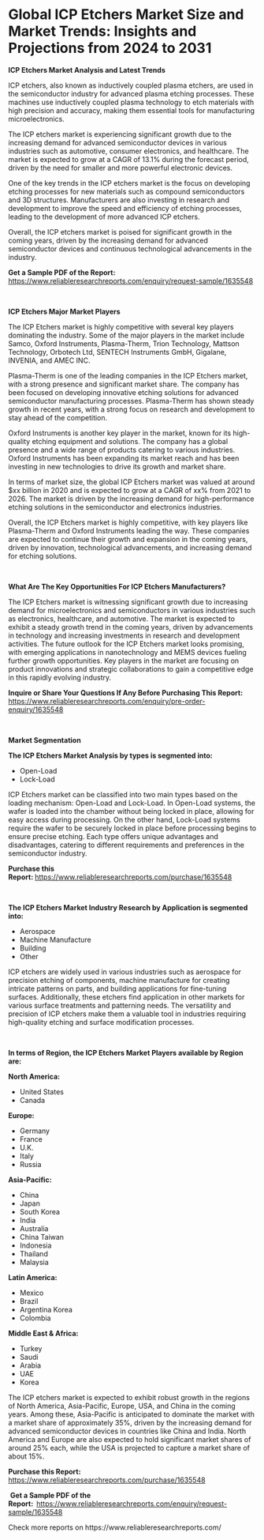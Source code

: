 <p><h1>Global ICP Etchers Market Size and Market Trends: Insights and Projections from 2024 to 2031</h1></p><p><strong>ICP Etchers Market Analysis and Latest Trends</strong></p>
<p><p>ICP etchers, also known as inductively coupled plasma etchers, are used in the semiconductor industry for advanced plasma etching processes. These machines use inductively coupled plasma technology to etch materials with high precision and accuracy, making them essential tools for manufacturing microelectronics.</p><p>The ICP etchers market is experiencing significant growth due to the increasing demand for advanced semiconductor devices in various industries such as automotive, consumer electronics, and healthcare. The market is expected to grow at a CAGR of 13.1% during the forecast period, driven by the need for smaller and more powerful electronic devices.</p><p>One of the key trends in the ICP etchers market is the focus on developing etching processes for new materials such as compound semiconductors and 3D structures. Manufacturers are also investing in research and development to improve the speed and efficiency of etching processes, leading to the development of more advanced ICP etchers.</p><p>Overall, the ICP etchers market is poised for significant growth in the coming years, driven by the increasing demand for advanced semiconductor devices and continuous technological advancements in the industry.</p></p>
<p><strong>Get a Sample PDF of the Report:&nbsp;</strong> <a href="https://www.reliableresearchreports.com/enquiry/request-sample/1635548">https://www.reliableresearchreports.com/enquiry/request-sample/1635548</a></p>
<p>&nbsp;</p>
<p><strong>ICP Etchers Major Market Players</strong></p>
<p><p>The ICP Etchers market is highly competitive with several key players dominating the industry. Some of the major players in the market include Samco, Oxford Instruments, Plasma-Therm, Trion Technology, Mattson Technology, Orbotech Ltd, SENTECH Instruments GmbH, Gigalane, INVENIA, and AMEC INC.</p><p>Plasma-Therm is one of the leading companies in the ICP Etchers market, with a strong presence and significant market share. The company has been focused on developing innovative etching solutions for advanced semiconductor manufacturing processes. Plasma-Therm has shown steady growth in recent years, with a strong focus on research and development to stay ahead of the competition.</p><p>Oxford Instruments is another key player in the market, known for its high-quality etching equipment and solutions. The company has a global presence and a wide range of products catering to various industries. Oxford Instruments has been expanding its market reach and has been investing in new technologies to drive its growth and market share.</p><p>In terms of market size, the global ICP Etchers market was valued at around $xx billion in 2020 and is expected to grow at a CAGR of xx% from 2021 to 2026. The market is driven by the increasing demand for high-performance etching solutions in the semiconductor and electronics industries.</p><p>Overall, the ICP Etchers market is highly competitive, with key players like Plasma-Therm and Oxford Instruments leading the way. These companies are expected to continue their growth and expansion in the coming years, driven by innovation, technological advancements, and increasing demand for etching solutions.</p></p>
<p>&nbsp;</p>
<p><strong>What Are The Key Opportunities For ICP Etchers Manufacturers?</strong></p>
<p><p>The ICP Etchers market is witnessing significant growth due to increasing demand for microelectronics and semiconductors in various industries such as electronics, healthcare, and automotive. The market is expected to exhibit a steady growth trend in the coming years, driven by advancements in technology and increasing investments in research and development activities. The future outlook for the ICP Etchers market looks promising, with emerging applications in nanotechnology and MEMS devices fueling further growth opportunities. Key players in the market are focusing on product innovations and strategic collaborations to gain a competitive edge in this rapidly evolving industry.</p></p>
<p><strong>Inquire or Share Your Questions If Any Before Purchasing This Report:</strong> <a href="https://www.reliableresearchreports.com/enquiry/pre-order-enquiry/1635548">https://www.reliableresearchreports.com/enquiry/pre-order-enquiry/1635548</a></p>
<p>&nbsp;</p>
<p><strong>Market Segmentation</strong></p>
<p><strong>The ICP Etchers Market Analysis by types is segmented into:</strong></p>
<p><ul><li>Open-Load</li><li>Lock-Load</li></ul></p>
<p><p>ICP Etchers market can be classified into two main types based on the loading mechanism: Open-Load and Lock-Load. In Open-Load systems, the wafer is loaded into the chamber without being locked in place, allowing for easy access during processing. On the other hand, Lock-Load systems require the wafer to be securely locked in place before processing begins to ensure precise etching. Each type offers unique advantages and disadvantages, catering to different requirements and preferences in the semiconductor industry.</p></p>
<p><strong>Purchase this Report:&nbsp;</strong><a href="https://www.reliableresearchreports.com/purchase/1635548">https://www.reliableresearchreports.com/purchase/1635548</a></p>
<p>&nbsp;</p>
<p><strong>The ICP Etchers Market Industry Research by Application is segmented into:</strong></p>
<p><ul><li>Aerospace</li><li>Machine Manufacture</li><li>Building</li><li>Other</li></ul></p>
<p><p>ICP etchers are widely used in various industries such as aerospace for precision etching of components, machine manufacture for creating intricate patterns on parts, and building applications for fine-tuning surfaces. Additionally, these etchers find application in other markets for various surface treatments and patterning needs. The versatility and precision of ICP etchers make them a valuable tool in industries requiring high-quality etching and surface modification processes.</p></p>
<p>&nbsp;</p>
<p><strong>In terms of Region, the ICP Etchers Market Players available by Region are:</strong></p>
<p>
    <p> <strong> North America: </strong>
        <ul>
            <li>United States</li>
            <li>Canada</li>
        </ul>
        </p> 
    <p> <strong> Europe: </strong>
        <ul>
            <li>Germany</li>
            <li>France</li>
            <li>U.K.</li>
            <li>Italy</li>
            <li>Russia</li>
        </ul>
        </p> 
    <p> <strong> Asia-Pacific: </strong>
        <ul>
            <li>China</li>
            <li>Japan</li>
            <li>South Korea</li>
            <li>India</li>
            <li>Australia</li>
            <li>China Taiwan</li>
            <li>Indonesia</li>
            <li>Thailand</li>
            <li>Malaysia</li>
        </ul>
        </p> 
    <p> <strong> Latin America: </strong>
        <ul>
            <li>Mexico</li>
            <li>Brazil</li>
            <li>Argentina Korea</li>
            <li>Colombia</li>
        </ul>
        </p> 
    <p> <strong> Middle East & Africa: </strong>
        <ul>
            <li>Turkey</li>
            <li>Saudi</li>
            <li>Arabia</li>
            <li>UAE</li>
            <li>Korea</li>
        </ul>
    </p>
    </p>
<p><p>The ICP etchers market is expected to exhibit robust growth in the regions of North America, Asia-Pacific, Europe, USA, and China in the coming years. Among these, Asia-Pacific is anticipated to dominate the market with a market share of approximately 35%, driven by the increasing demand for advanced semiconductor devices in countries like China and India. North America and Europe are also expected to hold significant market shares of around 25% each, while the USA is projected to capture a market share of about 15%.</p></p>
<p><strong>Purchase this Report: </strong><a href="https://www.reliableresearchreports.com/purchase/1635548">https://www.reliableresearchreports.com/purchase/1635548</a></p>
<p>&nbsp;<strong>Get a Sample PDF of the Report:&nbsp;&nbsp;</strong><a href="https://www.reliableresearchreports.com/enquiry/request-sample/1635548">https://www.reliableresearchreports.com/enquiry/request-sample/1635548</a></p>
<p><strong></strong></p>
<p>Check more reports on https://www.reliableresearchreports.com/</p>